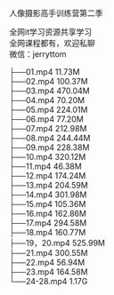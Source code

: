 人像摄影高手训练营第二季

全网it学习资源共享学习<br>全网课程都有，欢迎私聊<br>微信：jerryttom<br>

├──01.mp4 11.73M<br> ├──02.mp4 100.37M<br> ├──03.mp4 470.04M<br> ├──04.mp4 70.20M<br> ├──05.mp4 224.01M<br> ├──06.mp4 77.20M<br> ├──07.mp4 212.98M<br> ├──08.mp4 244.44M<br> ├──09.mp4 228.38M<br> ├──10.mp4 320.12M<br> ├──11.mp4 46.38M<br> ├──12.mp4 174.24M<br> ├──13.mp4 204.59M<br> ├──14.mp4 301.98M<br> ├──15.mp4 105.36M<br> ├──16.mp4 162.86M<br> ├──17.mp4 294.58M<br> ├──18.mp4 160.77M<br> ├──19，20.mp4 525.99M<br> ├──21.mp4 300.55M<br> ├──22.mp4 56.94M<br> ├──23.mp4 164.58M<br> └──24-28.mp4 1.17G